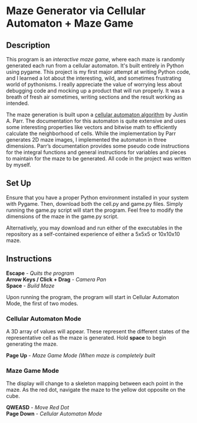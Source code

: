 # Maze Generator via Cellular Automaton + Maze Game

## Description
This program is an *interactive maze game*, where each maze is randomly generated each run from a cellular automaton. It's built entirely in Python using pygame. This project is my first major attempt at writing Python code, and I learned a lot about the interesting, wild, and sometimes frustrating world of pythonisms. I really appreciate the value of worrying less about debugging code and mocking up a product that will run properly. It was a breath of fresh air sometimes, writing sections and the result working as intended.

The maze generation is built upon a [cellular automaton algorithm](https://justinparrtech.com/JustinParr-Tech/wp-content/uploads/Creating%20Mazes%20Using%20Cellular%20Automata_v2.pdf) by Justin A. Parr. The documentation for this automaton is quite extensive and uses some interesting properties like vectors and bitwise math to efficiently calculate the neighborhood of cells. While the implementation by Parr generates 2D maze images, I implemented the automaton in three dimensions. Parr’s documentation provides some pseudo code instructions for the integral functions and general instructions for variables and pieces to maintain for the maze to be generated. All code in the project was written by myself.

## Set Up
Ensure that you have a proper Python environment installed in your system with Pygame. Then, download both the cell.py and game.py files. Simply running the game.py script will start the program. Feel free to modify the dimensions of the maze in the game.py script.

Alternatively, you may download and run either of the executables in the repository as a self-contained experience of either a 5x5x5 or 10x10x10 maze.

## Instructions
**Escape** - *Quits the program*\
**Arrow Keys / Click + Drag** - *Camera Pan*\
**Space** - *Build Maze*

Upon running the program, the program will start in Cellular Automaton Mode, the first of two modes.

### Cellular Automaton Mode
A 3D array of values will appear. These represent the different states of the representative cell as the maze is generated. Hold **space** to begin generating the maze.

**Page Up** - *Maze Game Mode (When maze is completely built*

### Maze Game Mode
The display will change to a skeleton mapping between each point in the maze. As the red dot, navigate the maze to the yellow dot opposite on the cube.

**QWEASD** - *Move Red Dot*\
**Page Down** - *Cellular Automaton Mode*
